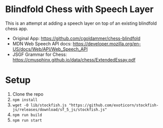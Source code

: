 # Blindfold Chess with Speech Layer

This is an attempt at adding a speech layer on top of an existing blindfold chess app. 

* Original App: https://github.com/cgoldammer/chess-blindfold
* MDN Web Speech API docs: https://developer.mozilla.org/en-US/docs/Web/API/Web_Speech_API
* JSGF Grammar for Chess: https://cmusphinx.github.io/data/chess/ExtendedEssay.pdf

# Setup

1. Clone the repo
2. `npm install`
3. `wget -O lib/stockfish.js "https://github.com/exoticorn/stockfish-js/releases/download/sf_5_js/stockfish.js"`
4. `npm run build`
5. `npm run start`




